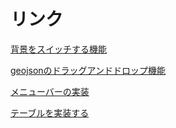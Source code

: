 # リンク


[背景をスイッチする機能](./switch-BG)


[geojsonのドラッグアンドドロップ機能](./Drag_Drop)


[メニューバーの実装](./menubar)


[テーブルを実装する](./tableShowed)